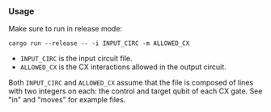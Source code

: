 ### Usage

Make sure to run in release mode:
```
cargo run --release -- -i INPUT_CIRC -m ALLOWED_CX
```

- `INPUT_CIRC` is the input circuit file.
- `ALLOWED_CX` is the CX interactions allowed in the output circuit.

Both `INPUT_CIRC` and `ALLOWED_CX` assume that the file is composed of lines with two integers on each:
the control and target qubit of each CX gate. See "in" and "moves" for example files.

